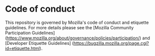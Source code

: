 Code of conduct
===============

This repository is governed by Mozilla's code of conduct and etiquette guidelines. For more details please see the [Mozilla Community Participation Guidelines] (https://www.mozilla.org/about/governance/policies/participation/) and [Developer Etiquette Guidelines] (https://bugzilla.mozilla.org/page.cgi?id=etiquette.html).
